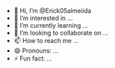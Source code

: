- 👋 Hi, I’m @Erick05almeiida
- 👀 I’m interested in ...
- 🌱 I’m currently learning ...
- 💞️ I’m looking to collaborate on ...
- 📫 How to reach me ...
- 😄 Pronouns: ...
- ⚡ Fun fact: ...

<!---
Erick05almeiida/Erick05almeiida is a ✨ special ✨ repository because its `README.md` (this file) appears on your GitHub profile.
You can click the Preview link to take a look at your changes.
--->
